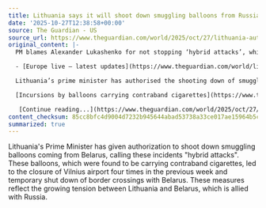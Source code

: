```yaml
---
title: Lithuania says it will shoot down smuggling balloons from Russia’s ally Belarus
date: '2025-10-27T12:38:58+00:00'
source: The Guardian - US
source_url: https://www.theguardian.com/world/2025/oct/27/lithuania-authorises-shooting-down-of-smuggling-balloons-from-belarus
original_content: |-
  PM blames Alexander Lukashenko for not stopping ‘hybrid attacks’, which closed Vilnius airport four times last week

  - [Europe live – latest updates](https://www.theguardian.com/world/live/2025/oct/27/lithuania-airport-russia-belarus-viktor-orban-pope-leo-europe-live-news-updates)

  Lithuania’s prime minister has authorised the shooting down of smuggling balloons that cross the border from Russia’s ally Belarus, calling them “hybrid attacks” in an echo of the term used to describe Moscow’s destabilisation efforts.

  [Incursions by balloons carrying contraband cigarettes](https://www.theguardian.com/world/2025/oct/24/weather-balloon-incursion-forces-lithuanias-biggest-airports-to-close) prompted the Nato and EU member state to close Vilnius airport four times last week and shut its border crossings with Belarus temporarily.

   [Continue reading...](https://www.theguardian.com/world/2025/oct/27/lithuania-authorises-shooting-down-of-smuggling-balloons-from-belarus)
content_checksum: 85cc8bfc4d9004d7232b945644abad53738a33ce017ae15964b5ceda51438209
summarized: true
---
```


Lithuania's Prime Minister has given authorization to shoot down smuggling balloons coming from Belarus, calling these incidents "hybrid attacks". These balloons, which were found to be carrying contraband cigarettes, led to the closure of Vilnius airport four times in the previous week and temporary shut down of border crossings with Belarus. These measures reflect the growing tension between Lithuania and Belarus, which is allied with Russia.